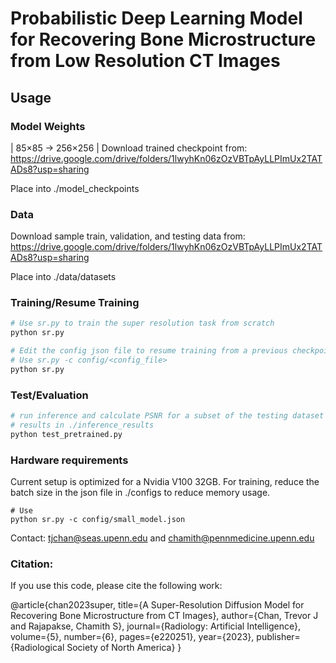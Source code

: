 # Probabilistic Deep Learning Model for Recovering Bone Microstructure from Low Resolution CT Images

## Usage

### Model Weights

| 85×85 -> 256×256 | Download trained checkpoint from: https://drive.google.com/drive/folders/1lwyhKn06zOzVBTpAyLLPImUx2TATADs8?usp=sharing

Place into ./model_checkpoints

### Data

Download sample train, validation, and testing data from: https://drive.google.com/drive/folders/1lwyhKn06zOzVBTpAyLLPImUx2TATADs8?usp=sharing

Place into ./data/datasets

### Training/Resume Training

```python
# Use sr.py to train the super resolution task from scratch
python sr.py

# Edit the config json file to resume training from a previous checkpoint
# Use sr.py -c config/<config_file>
python sr.py
```

### Test/Evaluation

```python
# run inference and calculate PSNR for a subset of the testing dataset
# results in ./inference_results
python test_pretrained.py
```

### Hardware requirements

Current setup is optimized for a Nvidia V100 32GB. For training, reduce the batch size in the json file in ./configs to reduce memory usage.

```
# Use
python sr.py -c config/small_model.json
```

Contact: tjchan@seas.upenn.edu and chamith@pennmedicine.upenn.edu

### Citation:

If you use this code, please cite the following work:

@article{chan2023super,
  title={A Super-Resolution Diffusion Model for Recovering Bone Microstructure from CT Images},
  author={Chan, Trevor J and Rajapakse, Chamith S},
  journal={Radiology: Artificial Intelligence},
  volume={5},
  number={6},
  pages={e220251},
  year={2023},
  publisher={Radiological Society of North America}
}
